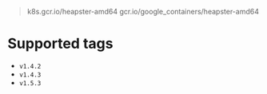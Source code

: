 > k8s.gcr.io/heapster-amd64
> gcr.io/google_containers/heapster-amd64

# Supported tags
- `v1.4.2`
- `v1.4.3`
- `v1.5.3`